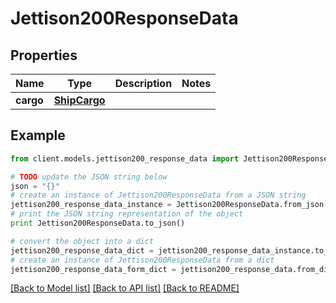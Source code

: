 # Jettison200ResponseData

## Properties

Name | Type | Description | Notes
------------ | ------------- | ------------- | -------------
**cargo** | [**ShipCargo**](ShipCargo.md) |  |

## Example

```python
from client.models.jettison200_response_data import Jettison200ResponseData

# TODO update the JSON string below
json = "{}"
# create an instance of Jettison200ResponseData from a JSON string
jettison200_response_data_instance = Jettison200ResponseData.from_json(json)
# print the JSON string representation of the object
print Jettison200ResponseData.to_json()

# convert the object into a dict
jettison200_response_data_dict = jettison200_response_data_instance.to_dict()
# create an instance of Jettison200ResponseData from a dict
jettison200_response_data_form_dict = jettison200_response_data.from_dict(jettison200_response_data_dict)
```

[[Back to Model list]](../README.md#documentation-for-models) [[Back to API list]](../README.md#documentation-for-api-endpoints) [[Back to README]](../README.md)
